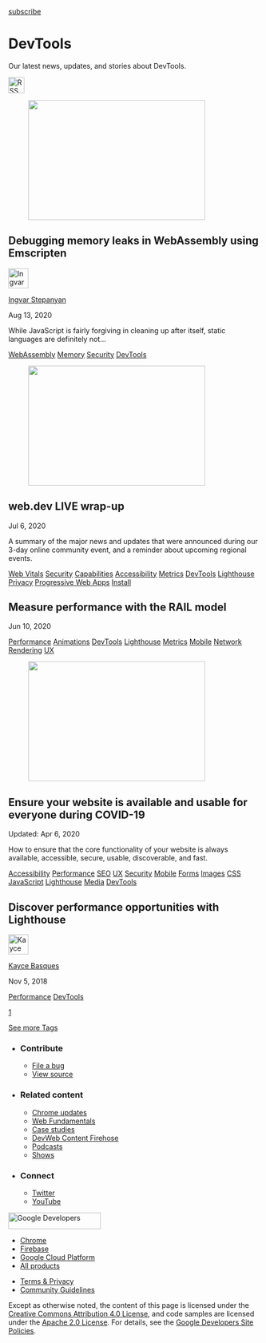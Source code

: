 <a href="/newsletter/" class="gc-analytics-event w-actions__fab w-actions__fab--subscribe"><span>subscribe</span></a>

# DevTools

Our latest news, updates, and stories about DevTools.

<a href="/tags/devtools/feed.xml" class="w-tags-page__rss"><img src="/images/icons/rss.svg" alt="RSS Feed" width="32" height="32" /></a>

<a href="/webassembly-memory-debugging/" class="w-card-base__link"></a>

<figure><img src="https://web-dev.imgix.net/image/admin/b6lB9C3Fz4es4D2rPAxC.jpg?auto=format&amp;fit=crop&amp;h=240&amp;w=354" class="w-card-base__image" sizes="(min-width: 354px) 354px, calc(100vw - 48px)" srcset="https://web-dev.imgix.net/image/admin/b6lB9C3Fz4es4D2rPAxC.jpg?fit=crop&amp;h=240&amp;w=354&amp;auto=format&amp;dpr=1&amp;q=75, https://web-dev.imgix.net/image/admin/b6lB9C3Fz4es4D2rPAxC.jpg?fit=crop&amp;h=240&amp;w=354&amp;auto=format&amp;dpr=2&amp;q=50 2x, https://web-dev.imgix.net/image/admin/b6lB9C3Fz4es4D2rPAxC.jpg?fit=crop&amp;h=240&amp;w=354&amp;auto=format&amp;dpr=3&amp;q=35 3x, https://web-dev.imgix.net/image/admin/b6lB9C3Fz4es4D2rPAxC.jpg?fit=crop&amp;h=240&amp;w=354&amp;auto=format&amp;dpr=4&amp;q=23 4x, https://web-dev.imgix.net/image/admin/b6lB9C3Fz4es4D2rPAxC.jpg?fit=crop&amp;h=240&amp;w=354&amp;auto=format&amp;dpr=5&amp;q=20 5x" width="354" height="240" /></figure>

<a href="/webassembly-memory-debugging/" class="w-card-base__link"></a>

## Debugging memory leaks in WebAssembly using Emscripten

[<img src="https://web-dev.imgix.net/image/admin/Ma3ckXmLV7aj1rVgVT1I.jpg?auto=format&amp;fit=crop&amp;h=40&amp;w=40" alt="Ingvar Stepanyan" class="w-author__image w-author__image--small" sizes="(min-width: 40px) 40px, calc(100vw - 48px)" srcset="https://web-dev.imgix.net/image/admin/Ma3ckXmLV7aj1rVgVT1I.jpg?fit=crop&amp;h=40&amp;w=40&amp;auto=format&amp;dpr=1&amp;q=75, https://web-dev.imgix.net/image/admin/Ma3ckXmLV7aj1rVgVT1I.jpg?fit=crop&amp;h=40&amp;w=40&amp;auto=format&amp;dpr=2&amp;q=50 2x, https://web-dev.imgix.net/image/admin/Ma3ckXmLV7aj1rVgVT1I.jpg?fit=crop&amp;h=40&amp;w=40&amp;auto=format&amp;dpr=3&amp;q=35 3x, https://web-dev.imgix.net/image/admin/Ma3ckXmLV7aj1rVgVT1I.jpg?fit=crop&amp;h=40&amp;w=40&amp;auto=format&amp;dpr=4&amp;q=23 4x, https://web-dev.imgix.net/image/admin/Ma3ckXmLV7aj1rVgVT1I.jpg?fit=crop&amp;h=40&amp;w=40&amp;auto=format&amp;dpr=5&amp;q=20 5x" width="40" height="40" />](/authors/rreverser/)

<span class="w-author__name"><a href="/authors/rreverser/" class="w-author__name-link">Ingvar Stepanyan</a></span>

Aug 13, 2020

<a href="/webassembly-memory-debugging/" class="w-card-base__link"></a>

While JavaScript is fairly forgiving in cleaning up after itself, static languages are definitely not…

<a href="/tags/webassembly/" class="w-chip">WebAssembly</a> <a href="/tags/memory/" class="w-chip">Memory</a> <a href="/tags/security/" class="w-chip">Security</a> <a href="/tags/devtools/" class="w-chip">DevTools</a>

<a href="/live-wrap-up/" class="w-card-base__link"></a>

<figure><img src="https://web-dev.imgix.net/image/admin/d2asSQy3UHgqRF8sx1Xk.png?auto=format&amp;fit=crop&amp;h=240&amp;w=354" class="w-card-base__image" sizes="(min-width: 354px) 354px, calc(100vw - 48px)" srcset="https://web-dev.imgix.net/image/admin/d2asSQy3UHgqRF8sx1Xk.png?fit=crop&amp;h=240&amp;w=354&amp;auto=format&amp;dpr=1&amp;q=75, https://web-dev.imgix.net/image/admin/d2asSQy3UHgqRF8sx1Xk.png?fit=crop&amp;h=240&amp;w=354&amp;auto=format&amp;dpr=2&amp;q=50 2x, https://web-dev.imgix.net/image/admin/d2asSQy3UHgqRF8sx1Xk.png?fit=crop&amp;h=240&amp;w=354&amp;auto=format&amp;dpr=3&amp;q=35 3x, https://web-dev.imgix.net/image/admin/d2asSQy3UHgqRF8sx1Xk.png?fit=crop&amp;h=240&amp;w=354&amp;auto=format&amp;dpr=4&amp;q=23 4x, https://web-dev.imgix.net/image/admin/d2asSQy3UHgqRF8sx1Xk.png?fit=crop&amp;h=240&amp;w=354&amp;auto=format&amp;dpr=5&amp;q=20 5x" width="354" height="240" /></figure>

<a href="/live-wrap-up/" class="w-card-base__link"></a>

## web.dev LIVE wrap-up

Jul 6, 2020

<a href="/live-wrap-up/" class="w-card-base__link"></a>

A summary of the major news and updates that were announced during our 3-day online community event, and a reminder about upcoming regional events.

<a href="/tags/web-vitals/" class="w-chip">Web Vitals</a> <a href="/tags/security/" class="w-chip">Security</a> <a href="/tags/capabilities/" class="w-chip">Capabilities</a> <a href="/tags/accessibility/" class="w-chip">Accessibility</a> <a href="/tags/metrics/" class="w-chip">Metrics</a> <a href="/tags/devtools/" class="w-chip">DevTools</a> <a href="/tags/lighthouse/" class="w-chip">Lighthouse</a> <a href="/tags/privacy/" class="w-chip">Privacy</a> <a href="/tags/progressive-web-apps/" class="w-chip">Progressive Web Apps</a> <a href="/tags/install/" class="w-chip">Install</a>

<a href="/rail/" class="w-card-base__link"></a>

## Measure performance with the RAIL model

Jun 10, 2020

<a href="/tags/performance/" class="w-chip">Performance</a> <a href="/tags/animations/" class="w-chip">Animations</a> <a href="/tags/devtools/" class="w-chip">DevTools</a> <a href="/tags/lighthouse/" class="w-chip">Lighthouse</a> <a href="/tags/metrics/" class="w-chip">Metrics</a> <a href="/tags/mobile/" class="w-chip">Mobile</a> <a href="/tags/network/" class="w-chip">Network</a> <a href="/tags/rendering/" class="w-chip">Rendering</a> <a href="/tags/ux/" class="w-chip">UX</a>

<a href="/covid19/" class="w-card-base__link"></a>

<figure><img src="https://web-dev.imgix.net/image/admin/LH3VwpI4GW1lW51Ns5ab.jpg?auto=format&amp;fit=crop&amp;h=240&amp;w=354" class="w-card-base__image" sizes="(min-width: 354px) 354px, calc(100vw - 48px)" srcset="https://web-dev.imgix.net/image/admin/LH3VwpI4GW1lW51Ns5ab.jpg?fit=crop&amp;h=240&amp;w=354&amp;auto=format&amp;dpr=1&amp;q=75, https://web-dev.imgix.net/image/admin/LH3VwpI4GW1lW51Ns5ab.jpg?fit=crop&amp;h=240&amp;w=354&amp;auto=format&amp;dpr=2&amp;q=50 2x, https://web-dev.imgix.net/image/admin/LH3VwpI4GW1lW51Ns5ab.jpg?fit=crop&amp;h=240&amp;w=354&amp;auto=format&amp;dpr=3&amp;q=35 3x, https://web-dev.imgix.net/image/admin/LH3VwpI4GW1lW51Ns5ab.jpg?fit=crop&amp;h=240&amp;w=354&amp;auto=format&amp;dpr=4&amp;q=23 4x, https://web-dev.imgix.net/image/admin/LH3VwpI4GW1lW51Ns5ab.jpg?fit=crop&amp;h=240&amp;w=354&amp;auto=format&amp;dpr=5&amp;q=20 5x" width="354" height="240" /></figure>

<a href="/covid19/" class="w-card-base__link"></a>

## Ensure your website is available and usable for everyone during COVID-19

Updated: Apr 6, 2020

<a href="/covid19/" class="w-card-base__link"></a>

How to ensure that the core functionality of your website is always available, accessible, secure, usable, discoverable, and fast.

<a href="/tags/accessibility/" class="w-chip">Accessibility</a> <a href="/tags/performance/" class="w-chip">Performance</a> <a href="/tags/seo/" class="w-chip">SEO</a> <a href="/tags/ux/" class="w-chip">UX</a> <a href="/tags/security/" class="w-chip">Security</a> <a href="/tags/mobile/" class="w-chip">Mobile</a> <a href="/tags/forms/" class="w-chip">Forms</a> <a href="/tags/images/" class="w-chip">Images</a> <a href="/tags/css/" class="w-chip">CSS</a> <a href="/tags/javascript/" class="w-chip">JavaScript</a> <a href="/tags/lighthouse/" class="w-chip">Lighthouse</a> <a href="/tags/media/" class="w-chip">Media</a> <a href="/tags/devtools/" class="w-chip">DevTools</a>

<a href="/discover-performance-opportunities-with-lighthouse/" class="w-card-base__link"></a>

## Discover performance opportunities with Lighthouse

[<img src="https://web-dev.imgix.net/image/admin/7GdPR4YDRHSS6llepBOd.jpg?auto=format&amp;fit=crop&amp;h=40&amp;w=40" alt="Kayce Basques" class="w-author__image w-author__image--small" sizes="(min-width: 40px) 40px, calc(100vw - 48px)" srcset="https://web-dev.imgix.net/image/admin/7GdPR4YDRHSS6llepBOd.jpg?fit=crop&amp;h=40&amp;w=40&amp;auto=format&amp;dpr=1&amp;q=75, https://web-dev.imgix.net/image/admin/7GdPR4YDRHSS6llepBOd.jpg?fit=crop&amp;h=40&amp;w=40&amp;auto=format&amp;dpr=2&amp;q=50 2x, https://web-dev.imgix.net/image/admin/7GdPR4YDRHSS6llepBOd.jpg?fit=crop&amp;h=40&amp;w=40&amp;auto=format&amp;dpr=3&amp;q=35 3x, https://web-dev.imgix.net/image/admin/7GdPR4YDRHSS6llepBOd.jpg?fit=crop&amp;h=40&amp;w=40&amp;auto=format&amp;dpr=4&amp;q=23 4x, https://web-dev.imgix.net/image/admin/7GdPR4YDRHSS6llepBOd.jpg?fit=crop&amp;h=40&amp;w=40&amp;auto=format&amp;dpr=5&amp;q=20 5x" width="40" height="40" />](/authors/kaycebasques/)

<span class="w-author__name"><a href="/authors/kaycebasques/" class="w-author__name-link">Kayce Basques</a></span>

Nov 5, 2018

<a href="/tags/performance/" class="w-chip">Performance</a> <a href="/tags/devtools/" class="w-chip">DevTools</a>

<a href="/tags/devtools/" class="w-pagination__link w-pagination__link--active">1</a>

<a href="/tags" class="w-button">See more Tags</a>

- ### Contribute

  - <a href="https://github.com/GoogleChrome/web.dev/issues/new?assignees=&amp;labels=bug&amp;template=bug_report.md&amp;title=" class="w-footer__linkbox-link">File a bug</a>
  - <a href="https://github.com/googlechrome/web.dev" class="w-footer__linkbox-link">View source</a>

- ### Related content

  - <a href="https://blog.chromium.org/" class="w-footer__linkbox-link">Chrome updates</a>
  - <a href="https://developers.google.com/web/" class="w-footer__linkbox-link">Web Fundamentals</a>
  - <a href="https://developers.google.com/web/showcase/" class="w-footer__linkbox-link">Case studies</a>
  - <a href="https://devwebfeed.appspot.com/" class="w-footer__linkbox-link">DevWeb Content Firehose</a>
  - <a href="/podcasts/" class="w-footer__linkbox-link">Podcasts</a>
  - <a href="/shows/" class="w-footer__linkbox-link">Shows</a>

- ### Connect

  - <a href="https://www.twitter.com/ChromiumDev" class="w-footer__linkbox-link">Twitter</a>
  - <a href="https://www.youtube.com/user/ChromeDevelopers" class="w-footer__linkbox-link">YouTube</a>

<a href="https://developers.google.com/" class="w-footer__utility-logo-link"><img src="/images/lockup-color.png" alt="Google Developers" class="w-footer__utility-logo" width="185" height="33" /></a>

- <a href="https://developer.chrome.com/" class="w-footer__utility-link">Chrome</a>
- <a href="https://firebase.google.com/" class="w-footer__utility-link">Firebase</a>
- <a href="https://cloud.google.com/" class="w-footer__utility-link">Google Cloud Platform</a>
- <a href="https://developers.google.com/products" class="w-footer__utility-link">All products</a>

<!-- -->

- <a href="https://policies.google.com/" class="w-footer__utility-link">Terms &amp; Privacy</a>
- <a href="/community-guidelines/" class="w-footer__utility-link">Community Guidelines</a>

Except as otherwise noted, the content of this page is licensed under the [Creative Commons Attribution 4.0 License](https://creativecommons.org/licenses/by/4.0/), and code samples are licensed under the [Apache 2.0 License](https://www.apache.org/licenses/LICENSE-2.0). For details, see the [Google Developers Site Policies](https://developers.google.com/terms/site-policies).
